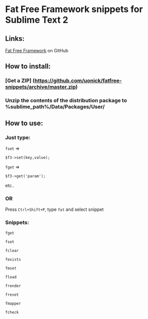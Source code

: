 # Fat Free Framework snippets for Sublime Text 2
## Links:

[Fat Free Framework](https://github.com/bcosca/fatfree) on GitHub

## How to install:
### [Get a ZIP] (https://github.com/uonick/fatfree-snippets/archive/master.zip)
### Unzip the contents of the distribution package to %sublime_path%/Data/Packages/User/

## How to use:
### Just type:

`fset` => 
```
$f3->set(key,value);
```

`fget` => 
```
$f3->get('param');
```
etc..

### OR
Press `Ctrl+Shift+P`, type `fat` and select snippet

### Snippets:
`fget`

`fset`

`fclear`

`fexists`

`fmset`

`fload`

`frender`

`freset`

`fmapper`

`fcheck`


